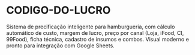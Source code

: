 # CODIGO-DO-LUCRO
Sistema de precificação inteligente para hamburgueria, com cálculo automático de custo, margem de lucro, preço por canal (Loja, iFood, CI, 99Food), ficha técnica, cadastro de insumos e combos. Visual moderno e pronto para integração com Google Sheets.
